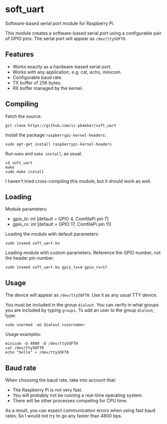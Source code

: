# soft_uart

Software-based serial port module for Raspberry Pi.

This module creates a software-based serial port using a configurable pair of GPIO pins. The serial port will appear as `/dev/ttySOFT0`.


## Features

* Works exactly as a hardware-based serial port.
* Works with any application, e.g. cat, echo, minicom.
* Configurable baud rate.
* TX buffer of 256 bytes.
* RX buffer managed by the kernel.


## Compiling

Fetch the source:
```
git clone https://github.com/ic-pbakker/soft_uart
```

Install the package `raspberrypi-kernel-headers`:
```
sudo apt-get install raspberrypi-kernel-headers
```

Run `make` and `make install`, as usual.
```
cd soft_uart
make
sudo make install
```

I haven't tried cross-compiling this module, but it should work as well.


## Loading

Module parameters:

* gpio_tx: int [default = GPIO 4, ComfilePi pin 7]
* gpio_rx: int [default = GPIO 17, ComfilePi pin 11]

Loading the module with default parameters:
```
sudo insmod soft_uart.ko
```

Loading module with custom parameters. Reference the GPIO number, not the header pin number:
```
sudo insmod soft_uart.ko gpio_tx=4 gpio_rx=17
```


## Usage

The device will appear as `/dev/ttySOFT0`. Use it as any usual TTY device.

You must be included in the group `dialout`. You can verify in what groups you are included by typing `groups`. To add an user to the group `dialout`, type:
```
sudo usermod -aG dialout <username>
```

Usage examples:
```
minicom -b 4800 -D /dev/ttySOFT0
cat /dev/ttySOFT0
echo "hello" > /dev/ttySOFT0
```

## Baud rate

When choosing the baud rate, take into account that:
* The Raspberry Pi is not very fast.
* You will probably not be running a real-time operating system.
* There will be other processes competing for CPU time.

As a result, you can expect communication errors when using fast baud rates. So I would not try to go any faster than 4800 bps.
